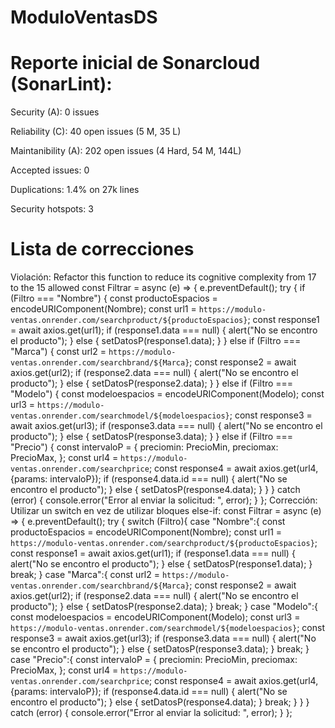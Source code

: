 # ModuloVentasDS

# Reporte inicial de Sonarcloud (SonarLint):
Security (A): 0 issues

Reliability (C): 40 open issues (5 M, 35 L)

Maintanibility (A): 202 open issues (4 Hard, 54 M, 144L)

Accepted issues: 0

Duplications: 1.4% on 27k lines

Security hotspots: 3

# Lista de correcciones
Violación: Refactor this function to reduce its cognitive complexity from 17 to the 15 allowed
const Filtrar = async (e) => {
    e.preventDefault();
    try {
      if (Filtro === "Nombre") {
        const productoEspacios = encodeURIComponent(Nombre);
        const url1 = `https://modulo-ventas.onrender.com/searchproduct/${productoEspacios}`;
        const response1 = await axios.get(url1);
        if (response1.data === null) {
          alert("No se encontro el producto");
        } else {
            setDatosP(response1.data);
        }
      } else if (Filtro === "Marca") {
        const url2 = `https://modulo-ventas.onrender.com/searchbrand/${Marca}`;
        const response2 = await axios.get(url2);
        if (response2.data === null) {
          alert("No se encontro el producto");
        } else {
            setDatosP(response2.data);
        }
      } else if (Filtro === "Modelo") {
        const modeloespacios = encodeURIComponent(Modelo);
        const url3 = `https://modulo-ventas.onrender.com/searchmodel/${modeloespacios}`;
        const response3 = await axios.get(url3);
        if (response3.data === null) {
          alert("No se encontro el producto");
        } else {
          setDatosP(response3.data);
        }
      } else if (Filtro === "Precio") {
        const intervaloP = {
          preciomin: PrecioMin,
          preciomax: PrecioMax,
        };
        const url4 = `https://modulo-ventas.onrender.com/searchprice`;
        const response4 = await axios.get(url4, {params: intervaloP});
        if (response4.data.id === null) {
          alert("No se encontro el producto");
        } else {
          setDatosP(response4.data);
        }
      }
    } catch (error) {
      console.error("Error al enviar la solicitud: ", error);
    }
  };
  Corrección: Utilizar un switch en vez de utilizar bloques else-if:
  const Filtrar = async (e) => {
    e.preventDefault();
    try {
      switch (Filtro){
        case "Nombre":{
          const productoEspacios = encodeURIComponent(Nombre);
          const url1 = `https://modulo-ventas.onrender.com/searchproduct/${productoEspacios}`;
          const response1 = await axios.get(url1);
          if (response1.data === null) {
            alert("No se encontro el producto");
          } else {
              setDatosP(response1.data);
          }
          break;
        }
        case "Marca":{
          const url2 = `https://modulo-ventas.onrender.com/searchbrand/${Marca}`;
          const response2 = await axios.get(url2);
          if (response2.data === null) {
            alert("No se encontro el producto");
          } else {
              setDatosP(response2.data);
          }
          break;
        }
        case "Modelo":{
          const modeloespacios = encodeURIComponent(Modelo);
          const url3 = `https://modulo-ventas.onrender.com/searchmodel/${modeloespacios}`;
          const response3 = await axios.get(url3);
          if (response3.data === null) {
            alert("No se encontro el producto");
          } else {
            setDatosP(response3.data);
          }
          break;
        }
        case "Precio":{
          const intervaloP = {
            preciomin: PrecioMin,
            preciomax: PrecioMax,
          };
          const url4 = `https://modulo-ventas.onrender.com/searchprice`;
          const response4 = await axios.get(url4, {params: intervaloP});
          if (response4.data.id === null) {
            alert("No se encontro el producto");
          } else {
            setDatosP(response4.data);
          }
          break;
        }
      }
    } catch (error) {
      console.error("Error al enviar la solicitud: ", error);
    }
  };
